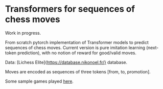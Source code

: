 # Transformers for sequences of chess moves

Work in progress.

From scratch pytorch implementation of Transformer models to predict sequences of chess moves. 
Current version is pure imitation learning (next-token prediction), with no notion of reward for 
good/valid moves.

Data: [Lichess Elite]{https://database.nikonoel.fr/} database. 

Moves are encoded as sequences of three tokens [from, to, promotion]. 

Some sample games played [here](https://lichess.org/study/ZB0upGxH). 

